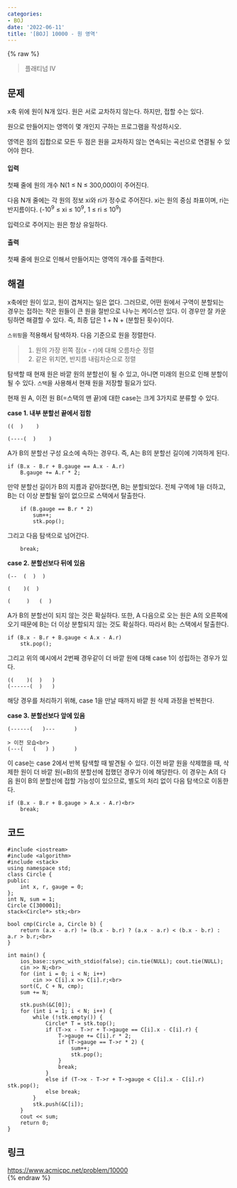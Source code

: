 ```yaml
---
categories:
- BOJ
date: '2022-06-11'
title: '[BOJ] 10000 - 원 영역'
---
```


{% raw %}
> 플래티넘 IV<br>

## 문제
x축 위에 원이 N개 있다. 원은 서로 교차하지 않는다. 하지만, 접할 수는 있다.

원으로 만들어지는 영역이 몇 개인지 구하는 프로그램을 작성하시오.

영역은 점의 집합으로 모든 두 점은 원을 교차하지 않는 연속되는 곡선으로 연결될 수 있어야 한다.

#### 입력
첫째 줄에 원의 개수 N(1 ≤ N ≤ 300,000)이 주어진다.

다음 N개 줄에는 각 원의 정보 xi와 ri가 정수로 주어진다. xi는 원의 중심 좌표이며, ri는 반지름이다. (-10<sup>9</sup>  ≤ xi  ≤ 10<sup>9</sup>, 1 ≤ ri  ≤ 10<sup>9</sup>)<br>

입력으로 주어지는 원은 항상 유일하다.

#### 출력
첫째 줄에 원으로 인해서 만들어지는 영역의 개수를 출력한다.

## 해결
x축에만 원이 있고, 원이 겹쳐지는 일은 없다. 그러므로, 어떤 원에서 구역이 분할되는 경우는 접하는 작은 원들이 큰 원을 절반으로 나누는 케이스만 있다. 이 경우만 잘 카운팅하면 해결할 수 있다. 즉, 최종 답은 1 + N + (분할된 횟수)이다.

`스위핑`을 적용해서 탐색하자. 다음 기준으로 원을 정렬한다.
> 1. 원의 가장 왼쪽 점(x - r)에 대해 오름차순 정렬<br>
> 2. 같은 위치면, 반지름 내림차순으로 정렬<br>

탐색할 때 현재 원은 바깥 원의 분할선이 될 수 있고, 아니면 미래의 원으로 인해 분할이 될 수 있다. `스택`을 사용해서 현재 원을 저장할 필요가 있다.

현재 원 A, 이전 원 B(=스택의 맨 끝)에 대한 case는 크게 3가지로 분류할 수 있다.

**case 1. 내부 분할선 끝에서 접함**
```
((  )    )

(----(  )    )
```
A가 B의 분할선 구성 요소에 속하는 경우다. 즉, A는 B의 분할선 길이에 기여하게 된다.
```
if (B.x - B.r + B.gauge == A.x - A.r)
	B.gauge += A.r * 2;
```
만약 분할선 길이가 B의 지름과 같아졌다면, B는 분할되었다. 전체 구역에 1을 더하고, B는 더 이상 분할될 일이 없으므로 스택에서 탈출한다.
```
	if (B.gauge == B.r * 2)
		sum++;
		stk.pop();
```
그리고 다음 탐색으로 넘어간다.
```
	break;
```

**case 2. 분할선보다 뒤에 있음**
```
(--  (  )  )

(    )(  )

(     )   (  )
```
A가 B의 분할선이 되지 않는 것은 확실하다. 또한, A 다음으로 오는 원은 A의 오른쪽에 오기 때문에 B는 더 이상 분할되지 않는 것도 확실하다. 따라서 B는 스택에서 탈출한다.
```
if (B.x - B.r + B.gauge < A.x - A.r)
	stk.pop();
```

그리고 위의 예시에서 2번째 경우같이 더 바깥 원에 대해 case 1이 성립하는 경우가 있다.
```
((    )(  )   )
(------(  )   )
```
해당 경우를 처리하기 위해, case 1을 만날 때까지 바깥 원 삭제 과정을 반복한다.

**case 3. 분할선보다 앞에 있음**
```
(------(   )---      )

> 이전 모습<br>
(---(   (   ) )      )
```
이 case는 case 2에서 반복 탐색할 때 발견될 수 있다. 이전 바깥 원을 삭제했을 때, 삭제한 원이 더 바깥 원(=B)의 분할선에 접했던 경우가 이에 해당한다. 이 경우는 A의 다음 원이 B의 분할선에 접할 가능성이 있으므로, 별도의 처리 없이 다음 탐색으로 이동한다.
```
if (B.x - B.r + B.gauge > A.x - A.r)<br>
	break;
```

## 코드
```
#include <iostream>
#include <algorithm>
#include <stack>
using namespace std;
class Circle {
public:
	int x, r, gauge = 0;
};
int N, sum = 1;
Circle C[300001];
stack<Circle*> stk;<br>

bool cmp(Circle a, Circle b) {
	return (a.x - a.r) != (b.x - b.r) ? (a.x - a.r) < (b.x - b.r) : a.r > b.r;<br>
}

int main() {
	ios_base::sync_with_stdio(false); cin.tie(NULL); cout.tie(NULL);
	cin >> N;<br>
	for (int i = 0; i < N; i++)
		cin >> C[i].x >> C[i].r;<br>
	sort(C, C + N, cmp);
	sum += N;

	stk.push(&C[0]);
	for (int i = 1; i < N; i++) {
		while (!stk.empty()) {
			Circle* T = stk.top();
			if (T->x - T->r + T->gauge == C[i].x - C[i].r) {
				T->gauge += C[i].r * 2;
				if (T->gauge == T->r * 2) {
					sum++;
					stk.pop();
				}
				break;
			}
			else if (T->x - T->r + T->gauge < C[i].x - C[i].r) stk.pop();
			else break;
		}
		stk.push(&C[i]);
	}
	cout << sum;
	return 0;
}
```

## 링크
https://www.acmicpc.net/problem/10000<br>
{% endraw %}
